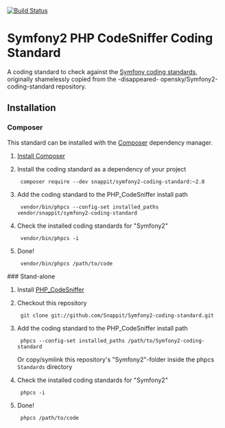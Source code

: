 [![Build Status](https://secure.travis-ci.org/snappit/Symfony2-coding-standard.png)](http://travis-ci.org/snappit/Symfony2-coding-standard)

# Symfony2 PHP CodeSniffer Coding Standard

A coding standard to check against the [Symfony coding standards](http://symfony.com/doc/current/contributing/code/standards.html), originally shamelessly copied from the -disappeared- opensky/Symfony2-coding-standard repository.

## Installation

### Composer

This standard can be installed with the [Composer](https://getcomposer.org/) dependency manager.

1. [Install Composer](https://getcomposer.org/doc/00-intro.md)

2. Install the coding standard as a dependency of your project

        composer require --dev snappit/symfony2-coding-standard:~2.0

3. Add the coding standard to the PHP_CodeSniffer install path

        vendor/bin/phpcs --config-set installed_paths vendor/snappit/symfony2-coding-standard

4. Check the installed coding standards for "Symfony2"

        vendor/bin/phpcs -i

5. Done!

        vendor/bin/phpcs /path/to/code

### Stand-alone

1. Install [PHP_CodeSniffer](https://github.com/squizlabs/PHP_CodeSniffer)

2. Checkout this repository 

        git clone git://github.com/Snappit/Symfony2-coding-standard.git

3. Add the coding standard to the PHP_CodeSniffer install path

        phpcs --config-set installed_paths /path/to/Symfony2-coding-standard

   Or copy/symlink this repository's "Symfony2"-folder inside the phpcs `Standards` directory

4. Check the installed coding standards for "Symfony2"

        phpcs -i

5. Done!

        phpcs /path/to/code
